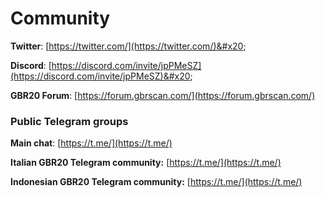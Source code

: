 # Community

**Twitter**: [https://twitter.com/](https://twitter.com/)&#x20;

**Discord**: [https://discord.com/invite/jpPMeSZ](https://discord.com/invite/jpPMeSZ)&#x20;

**GBR20 Forum**: [https://forum.gbrscan.com/](https://forum.gbrscan.com/)

### Public Telegram groups

**Main chat**: [https://t.me/](https://t.me/)

<!-- **GBR20 announcements group**: [https://t.me/FuseAnnouncements](https://t.me/FuseAnnouncements) -->

<!-- **GBR20 Cash group**: [https://t.me/fusecash](https://t.me/fusecash) -->

<!-- **GBR20 Swap group**: [https://t.me/fuseswap](https://t.me/fuseswap) -->

<!-- **GBR20 NFTs**: [https://t.me/fuseNFTs](https://t.me/fuseNFTs)&#x20; -->

**Italian GBR20 Telegram community:** [https://t.me/](https://t.me/)

**Indonesian GBR20 Telegram community:** [https://t.me/](https://t.me/)

